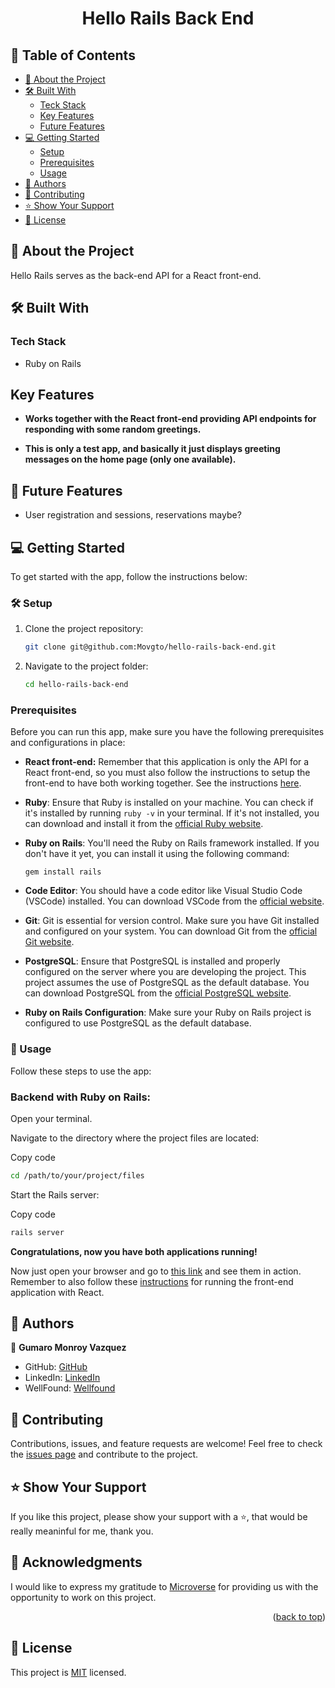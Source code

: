 <a name="readme-top"></a>

<div align="center">

  <h1><b>Hello Rails Back End</b></h1>

</div>

## 📗 Table of Contents

- [📖 About the Project](#about-project)
- [🛠 Built With](#built-with)
  - [Teck Stack](#tech-stack)
  - [Key Features](#key-features)
  - [Future Features](#future-features)
- [💻 Getting Started](#getting-started)
  - [Setup](#setup)
  - [Prerequisites](#prerequisites)
  - [Usage](#usage)
- [👥 Authors](#authors)
- [🤝 Contributing](#contributing)
- [⭐️ Show Your Support](#support)
- [📜 License](#license)

## 📖 About the Project <a name="about-project"></a>

Hello Rails serves as the back-end API for a React front-end.

## 🛠 Built With <a name="built-with"></a>

### Tech Stack <a name="tech-stack"></a>

<ul>
  <li>Ruby on Rails</li>
</ul>

##  Key Features <a name="key-features"></a>

- **Works together with the React front-end providing API endpoints for responding with some random greetings.**

- **This is only a test app, and basically it just displays greeting messages on the home page (only one available).**

## 🔭 Future Features <a name="future-features"></a>

- User registration and sessions, reservations maybe?

## 💻 Getting Started <a name="getting-started"></a>

To get started with the app, follow the instructions below:

### 🛠 Setup <a name="setup"></a>

1. Clone the project repository:

   ```bash
   git clone git@github.com:Movgto/hello-rails-back-end.git
    ```
2. Navigate to the project folder:
   ```bash
   cd hello-rails-back-end
   ```
### Prerequisites <a name="prerequisites"></a>
Before you can run this app, make sure you have the following prerequisites and configurations in place:

- **React front-end:** <a name="frontend-instructions"></a> Remember that this application is only the API for a React front-end, so you must also follow the instructions to setup the front-end to have both working together. See the instructions [here](https://github.com/Movgto/hello-react-front-end).

- **Ruby**: Ensure that Ruby is installed on your machine. You can check if it's installed by running `ruby -v` in your terminal. If it's not installed, you can download and install it from the [official Ruby website](https://www.ruby-lang.org/en/documentation/installation/).

- **Ruby on Rails**: You'll need the Ruby on Rails framework installed. If you don't have it yet, you can install it using the following command:
  ```
  gem install rails
  ```

- **Code Editor**: You should have a code editor like Visual Studio Code (VSCode) installed. You can download VSCode from the [official website](https://code.visualstudio.com/).

- **Git**: Git is essential for version control. Make sure you have Git installed and configured on your system. You can download Git from the [official Git website](https://git-scm.com/downloads).

- **PostgreSQL**: Ensure that PostgreSQL is installed and properly configured on the server where you are developing the project. This project assumes the use of PostgreSQL as the default database. You can download PostgreSQL from the [official PostgreSQL website](https://www.postgresql.org/download/).

- **Ruby on Rails Configuration**: Make sure your Ruby on Rails project is configured to use PostgreSQL as the default database.

### 📖 Usage <a name="usage"></a>
Follow these steps to use the app:

### Backend with Ruby on Rails:

Open your terminal.

Navigate to the directory where the project files are located:

Copy code
```bash
cd /path/to/your/project/files
```
Start the Rails server:

Copy code
```bash
rails server
```

**Congratulations, now you have both applications running!**

Now just open your browser and go to [this link](localhost:3000) and see them in action. Remember to also follow these [instructions](#frontend-instructions) for running the front-end application with React.

## 👥 Authors <a name="authors"></a>

👤 **Gumaro Monroy Vazquez**
- GitHub: [GitHub](https://github.com/Movgto)
- LinkedIn: [LinkedIn](https://www.linkedin.com/in/gumaro-monroy-vazquez-1705aa165/)
- WellFound: [Wellfound](https://wellfound.com/u/maro-monroy)

## 🤝 Contributing <a name="contributing"></a>

Contributions, issues, and feature requests are welcome!
Feel free to check the [issues page](https://github.com/Movgto/hello-rails-back-end/issues) and contribute to the project.

## ⭐️ Show Your Support <a name="support"></a>
If you like this project, please show your support with a ⭐️, that would be really meaninful for me, thank you.

## 🙏 Acknowledgments <a name="acknowledgements"></a>

I would like to express my gratitude to [Microverse](https://github.com/microverseinc) for providing us with the opportunity to work on this project.
<p align="right">(<a href="#readme-top">back to top</a>)</p>

## 📜 License <a name="license"></a>
This project is [MIT](./LICENSE) licensed.
